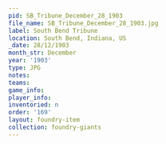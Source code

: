 ```yaml
---
pid: SB_Tribune_December_28_1903
file_name: SB_Tribune_December_28_1903.jpg
label: South Bend Tribune
location: South Bend, Indiana, US
_date: 28/12/1903
month_str: December
year: '1903'
type: JPG
notes: 
teams: 
game_info: 
player_info: 
inventoried: n
order: '169'
layout: foundry-item
collection: foundry-giants
---
```

